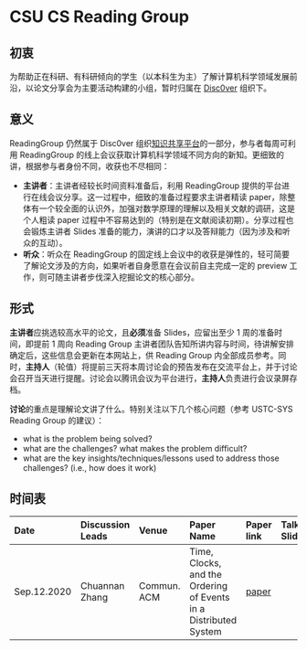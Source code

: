 # CSU CS Reading Group

## 初衷

为帮助正在科研、有科研倾向的学生（以本科生为主）了解计算机科学领域发展前沿，以论文分享会为主要活动构建的小组，暂时归属在 [Disc0ver](https://github.com/disc0ver-csu) 组织下。

## 意义

ReadingGroup 仍然属于 Disc0ver 组织[知识共享平台](https://github.com/disc0ver-csu/csu-cs-reading-group)的一部分，参与者每周可利用 ReadingGroup 的线上会议获取计算机科学领域不同方向的新知。更细致的讲，根据参与者身份不同，收获也不尽相同：

- **主讲者**：主讲者经较长时间资料准备后，利用 ReadingGroup 提供的平台进行在线会议分享。这一过程中，细致的准备过程要求主讲者精读 paper，除整体有一个较全面的认识外，加强对数学原理的理解以及相关文献的调研，这是个人粗读 paper 过程中不容易达到的（特别是在文献阅读初期）。分享过程也会锻炼主讲者 Slides 准备的能力，演讲的口才以及答辩能力（因为涉及和听众的互动）。
- **听众**：听众在 ReadingGroup 的固定线上会议中的收获是弹性的，轻可简要了解论文涉及的方向，如果听者自身愿意在会议前自主完成一定的 preview 工作，则可随主讲者步伐深入挖掘论文的核心部分。

<!--more-->

## 形式

**主讲者**应挑选较高水平的论文，且**必须**准备 Slides，应留出至少 1 周的准备时间，即提前 1 周向 Reading Group 主讲者团队告知所讲内容与时间，待讲解安排确定后，这些信息会更新在本网站上，供 Reading Group 内全部成员参考。同时，**主持人**（轮值）将提前三天将本周讨论会的预告发布在交流平台上，并于讨论会召开当天进行提醒。讨论会以腾讯会议为平台进行，**主持人**负责进行会议录屏存档。

**讨论**的重点是理解论文讲了什么。特别关注以下几个核心问题（参考 USTC-SYS Reading Group 的建议）：

- what is the problem being solved?
- what are the challenges? what makes the problem difficult?
- what are the key insights/techniques/lessons used to address those challenges? (i.e., how does it work)

## 时间表

| Date        | Discussion Leads | Venue       | Paper Name                                                       | Paper link | Talk Slides | Video |
| :---------- | :--------------- | :---------- | :--------------------------------------------------------------- | :--------- | :---------- | :---- |
| Sep.12.2020 | Chuannan Zhang   | Commun. ACM | Time, Clocks, and the Ordering of Events in a Distributed System | [paper](https://www.microsoft.com/en-us/research/wp-content/uploads/2016/12/Time-Clocks-and-the-Ordering-of-Events-in-a-Distributed-System.pdf)| |

